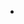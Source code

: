 <html>
<head></head>
<body>
	<ul>
	  <li><a href="https://ambarfulzele.github.io/GoldenGirl/Exam20.html"></a></li>
	</ul>
</body></html>
